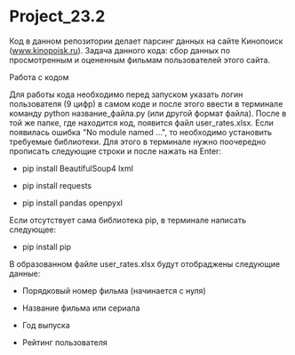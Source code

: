 # Project_23.2
Код в данном репозитории делает парсинг данных на сайте Кинопоиск (www.kinopoisk.ru). Задача данного кода: сбор данных по просмотренным и оцененным фильмам пользователей этого сайта.

Работа с кодом

Для работы кода необходимо перед запуском указать логин пользователя (9 цифр) в самом коде и после этого ввести в терминале команду python название_файла.py (или другой формат файла). После в той же папке, где находится код, появится файл user_rates.xlsx. Если появилась ошибка "No module named ...", то необходимо установить требуемые библиотеки. Для этого в терминале нужно поочередно прописать следующие строки и после нажать на Enter: 

* pip install BeautifulSoup4 lxml

* pip install requests

* pip install pandas openpyxl

Если отсутствует сама библиотека pip, в терминале написать следующее:

* pip install pip

В образованном файле user_rates.xlsx будут отобраджены следующие данные:

* Порядковый номер фильма (начинается с нуля)

* Название фильма или сериала

* Год выпуска

* Рейтинг пользователя
